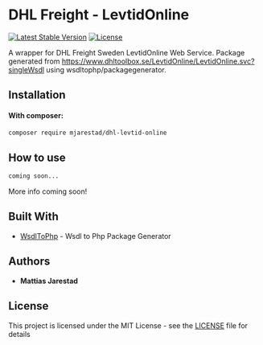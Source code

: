 # DHL Freight - LevtidOnline

[![Latest Stable Version](https://poser.pugx.org/mjarestad/dhl-quote-price/v/stable)](https://packagist.org/packages/mjarestad/dhl-quote-price)
[![License](https://poser.pugx.org/mjarestad/dhl-quote-price/license)](https://packagist.org/packages/mjarestad/dhl-quote-price)

A wrapper for DHL Freight Sweden LevtidOnline Web Service. Package generated from https://www.dhltoolbox.se/LevtidOnline/LevtidOnline.svc?singleWsdl using wsdltophp/packagegenerator.

## Installation

#### With composer:

```bash
composer require mjarestad/dhl-levtid-online
```

## How to use

```php
coming soon...
```

More info coming soon!

## Built With

* [WsdlToPhp](WsdlToPhp) - Wsdl to Php Package Generator
## Authors

* **Mattias Jarestad**

## License

This project is licensed under the MIT License - see the [LICENSE](LICENSE) file for details